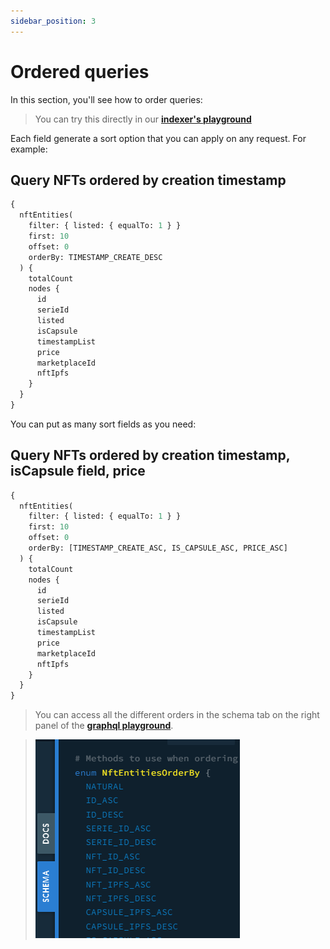 ```yaml
---
sidebar_position: 3
---
```


# Ordered queries

In this section, you'll see how to order queries:

> You can try this directly in our **[indexer's playground](https://indexer.testnet.ternoa.com/)**

Each field generate a sort option that you can apply on any request. For example:

## Query NFTs ordered by creation timestamp

```graphql showLineNumbers
{
  nftEntities(
    filter: { listed: { equalTo: 1 } }
    first: 10
    offset: 0
    orderBy: TIMESTAMP_CREATE_DESC
  ) {
    totalCount
    nodes {
      id
      serieId
      listed
      isCapsule
      timestampList
      price
      marketplaceId
      nftIpfs
    }
  }
}
```

You can put as many sort fields as you need:

## Query NFTs ordered by creation timestamp, isCapsule field, price

```graphql showLineNumbers
{
  nftEntities(
    filter: { listed: { equalTo: 1 } }
    first: 10
    offset: 0
    orderBy: [TIMESTAMP_CREATE_ASC, IS_CAPSULE_ASC, PRICE_ASC]
  ) {
    totalCount
    nodes {
      id
      serieId
      listed
      isCapsule
      timestampList
      price
      marketplaceId
      nftIpfs
    }
  }
}
```

> You can access all the different orders in the schema tab on the right panel of the **[graphql playground](https://indexer.testnet.ternoa.com/)**.

> ![sortFields](./sort-fields.png)